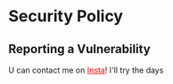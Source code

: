 # Security Policy

## Reporting a Vulnerability

U can contact me on <a href="https://instagram.com/phoenixthrush" style="color: red">Insta</a>!
I'll try the days
